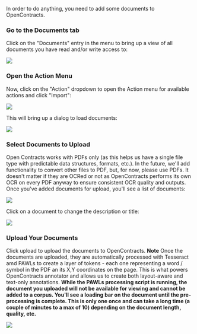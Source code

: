 In order to do anything, you need to add some documents to OpenContracts.

### Go to the Documents tab

Click on the "Documents" entry in the menu to bring
up a view of all documents you have read and/or write access to:

![](../assets/images/screenshots/Empty_Documents_View.png)

### Open the Action Menu
Now, click on the "Action" dropdown to open the Action menu for available actions and click "Import":

![](../assets/images/screenshots/Doc_Action_Menu.png)

This will bring up a dialog to load documents:

![](../assets/images/screenshots/Import_Documents_Modal.png)

### Select Documents to Upload
Open Contracts works with PDFs only (as this helps us have a single file type with predictable
data structures, formats, etc.). In the future, we'll add functionality to convert other files to PDF,
but, for now, please use PDFs. It doesn't matter if they are OCRed or not as OpenContracts performs its own
OCR on every PDF anyway to ensure consistent OCR quality and outputs. Once you've added documents for upload,
you'll see a list of documents:

![](../assets/images/screenshots/Import_Documents_Modal.png)

Click on a document to change the description or title:

![](../assets/images/screenshots/Edit_Document_Details.png)

### Upload Your Documents
Click upload to upload the documents to OpenContracts. **Note** Once the documents are
uploaded, they are automatically processed with Tesseract amd PAWLs to create a layer of
tokens - each one representing a word / symbol in the PDF an its X,Y coordinates on the page. This is what
powers OpenContracts annotator and allows us to create both layout-aware and text-only annotations. **While
the PAWLs processing script is running, the document you uploaded will not be available for viewing and cannot be
added to a corpus. You'll see a loading bar on the document until the pre-processing is complete. This
is only one once and can take a long time (a couple of minutes to a max of 10) depending on the document length,
quality, etc.**

![](../assets/images/screenshots/Document_Processing.png)
